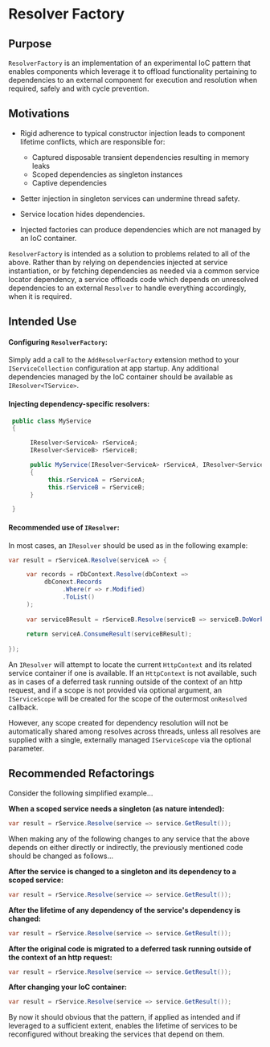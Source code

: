 # Resolver Factory

## Purpose

`ResolverFactory` is an implementation of an experimental IoC pattern that enables components which leverage it to offload functionality pertaining to dependencies to an external component for execution and resolution when required, safely and with cycle prevention.

## Motivations

* Rigid adherence to typical constructor injection leads to component lifetime conflicts, which are responsible for:

  * Captured disposable transient dependencies resulting in memory leaks
  * Scoped dependencies as singleton instances
  * Captive dependencies

* Setter injection in singleton services can undermine thread safety.  
* Service location hides dependencies.
* Injected factories can produce dependencies which are not managed by an IoC container.

`ResolverFactory` is intended as a solution to problems related to all of the above.  Rather than by relying on dependencies injected at service instantiation, or by fetching dependencies as needed via a common service locator dependency, a service offloads code which depends on unresolved dependencies to an external `Resolver` to handle everything accordingly, when it is required.  

## Intended Use

#### Configuring `ResolverFactory`:

Simply add a call to the `AddResolverFactory` extension method to your `IServiceCollection` configuration at app startup.  Any additional dependencies managed by the IoC container should be available as `IResolver<TService>`.

#### Injecting dependency-specific resolvers:
```c#
 public class MyService
 {

      IResolver<ServiceA> rServiceA;
      IResolver<ServiceB> rServiceB;

      public MyService(IResolver<ServiceA> rServiceA, IResolver<ServiceB> rServiceB)
      {
           this.rServiceA = rServiceA;
           this.rServiceB = rServiceB;
      }

 }
```

#### Recommended use of `IResolver`:

In most cases, an `IResolver` should be used as in the following example:

```c#
var result = rServiceA.Resolve(serviceA => {

     var records = rDbContext.Resolve(dbContext =>
          dbConext.Records
               .Where(r => r.Modified)
               .ToList()
     );
  
     var serviceBResult = rServiceB.Resolve(serviceB => serviceB.DoWork(records));
  
     return serviceA.ConsumeResult(serviceBResult);
  
});
```
An `IResolver` will attempt to locate the current `HttpContext` and its related service container if one is available.  If an `HttpContext` is not available, such as in cases of a deferred task running outside of the context of an http request, and if a scope is not provided via optional argument, an `IServiceScope` will be created for the scope of the outermost `onResolved` callback.  

However, any scope created for dependency resolution will not be automatically shared among resolves across threads, unless all resolves are supplied with a single, externally managed `IServiceScope` via the optional parameter.  

## Recommended Refactorings

Consider the following simplified example...

**When a scoped service needs a singleton (as nature intended):**
```c#
var result = rService.Resolve(service => service.GetResult());
```

When making any of the following changes to any service that the above depends on either directly or indirectly, the previously mentioned code should be changed as follows...

**After the service is changed to a singleton and its dependency to a scoped service:**
```c#
var result = rService.Resolve(service => service.GetResult());
```
**After the lifetime of any dependency of the service's dependency is changed:**
```c#
var result = rService.Resolve(service => service.GetResult());
```
**After the original code is migrated to a deferred task running outside of the context of an http request:**
```c#
var result = rService.Resolve(service => service.GetResult());
```
**After changing your IoC container:**
```c#
var result = rService.Resolve(service => service.GetResult());
```
By now it should obvious that the pattern, if applied as intended and if leveraged to a sufficient extent, enables the lifetime of services to be reconfigured without breaking the services that depend on them.  
